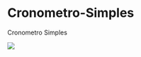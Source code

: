 # Cronometro-Simples
Cronometro Simples

![](https://media.discordapp.net/attachments/880903543807168525/920011442055417866/Captura_de_Tela_43.png?width=1440&height=534)
